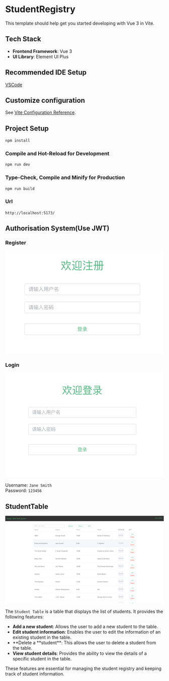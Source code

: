 # StudentRegistry

This template should help get you started developing with Vue 3 in Vite.

## Tech Stack

- **Frontend Framework**: Vue 3
- **UI Library**: Element UI Plus

## Recommended IDE Setup

[VSCode](https://code.visualstudio.com/)

## Customize configuration

See [Vite Configuration Reference](https://vitejs.dev/config/).

## Project Setup

```sh
npm install
```

### Compile and Hot-Reload for Development

```sh
npm run dev
```

### Type-Check, Compile and Minify for Production

```sh
npm run build
```

### Url

`http://localhost:5173/`

## Authorisation System(Use JWT)

### Register

<img src="img/register.png">

### Login

<img src="img/login.png">

Username: `Jane Smith`</br>
Password: `123456`

## StudentTable

<img src="img/studentTable.png">

The `Student Table` is a table that displays the list of students. It provides the following features:

- **Add a new student**: Allows the user to add a new student to the table.
- **Edit student information**: Enables the user to edit the information of an existing student in the table.
- **Delete a **student\*\*: This allows the user to delete a student from the table.
- **View student details**: Provides the ability to view the details of a specific student in the table.

These features are essential for managing the student registry and keeping track of student information.
